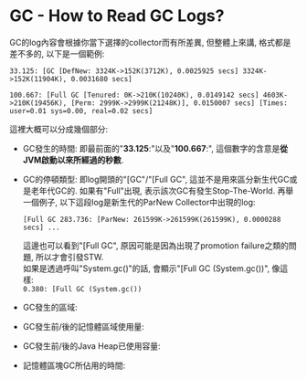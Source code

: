 # GC - How to Read GC Logs?

GC的log內容會根據你當下選擇的collector而有所差異, 但整體上來講, 格式都是差不多的, 以下是一個範例:

```
33.125: [GC [DefNew: 3324K->152K(3712K), 0.0025925 secs] 3324K->152K(11904K), 0.0031680 secs]

100.667: [Full GC [Tenured: 0K->210K(10240K), 0.0149142 secs] 4603K->210K(19456K), [Perm: 2999K->2999K(21248K)], 0.0150007 secs] [Times: user=0.01 sys=0.00, real=0.02 secs]
```

這裡大概可以分成幾個部分:

* GC發生的時間: 即最前面的"**33.125**:"以及"**100.667**:", 這個數字的含意是**從JVM啟動以來所經過的秒數**.
* GC的停頓類型: 即log開頭的"\[GC"/"\[Full GC", 這並不是用來區分新生代GC或是老年代GC的. 如果有"Full"出現, 表示該次GC有發生Stop-The-World. 再舉一個例子, 以下這段log是新生代的ParNew Collector中出現的log:

  ```
  [Full GC 283.736: [ParNew: 261599K->261599K(261599K), 0.0000288 secs] ...
  ```

  這邊也可以看到"\[Full GC", 原因可能是因為出現了promotion failure之類的問題, 所以才會引發STW.  
  如果是透過呼叫"System.gc\(\)"的話, 會顯示"\[Full GC \(System.gc\(\)\)", 像這樣:  
  `0.380: [Full GC (System.gc()) `

* GC發生的區域:

* GC發生前/後的記憶體區域使用量:
* GC發生前/後的Java Heap已使用容量:
* 記憶體區塊GC所佔用的時間:



